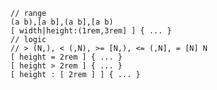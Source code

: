 ```
// range
(a b),[a b],(a b],[a b)
[ width|height:(1rem,3rem] ] { ... }
// logic
// > (N,), < (,N), >= [N,), <= (,N], = [N] N
[ height = 2rem ] { ... }
[ height > 2rem ] { ... }
[ height : [ 2rem ] ] { ... }
```
<!--stackedit_data:
eyJoaXN0b3J5IjpbLTg1MTkxNTYyNywtNjAxNjc2OTUzXX0=
-->